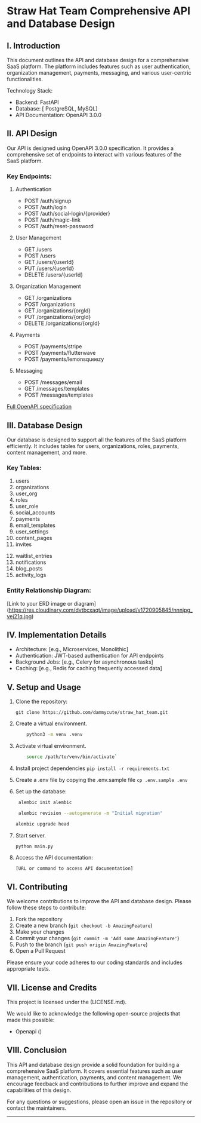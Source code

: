 # Straw Hat Team Comprehensive API and Database Design

## I. Introduction

This document outlines the API and database design for a comprehensive SaaS platform. The platform includes features such as user authentication, organization management, payments, messaging, and various user-centric functionalities.

Technology Stack:
- Backend: FastAPI
- Database: [  PostgreSQL, MySQL]
- API Documentation: OpenAPI 3.0.0

## II. API Design

Our API is designed using OpenAPI 3.0.0 specification. It provides a comprehensive set of endpoints to interact with various features of the SaaS platform.

### Key Endpoints:

1. Authentication
   - POST /auth/signup
   - POST /auth/login
   - POST /auth/social-login/{provider}
   - POST /auth/magic-link
   - POST /auth/reset-password

2. User Management
   - GET /users
   - POST /users
   - GET /users/{userId}
   - PUT /users/{userId}
   - DELETE /users/{userId}

3. Organization Management
   - GET /organizations
   - POST /organizations
   - GET /organizations/{orgId}
   - PUT /organizations/{orgId}
   - DELETE /organizations/{orgId}

4. Payments
   - POST /payments/stripe
   - POST /payments/flutterwave
   - POST /payments/lemonsqueezy

5. Messaging
   - POST /messages/email
   - GET /messages/templates
   - POST /messages/templates

[Full OpenAPI specification](https://github.com/dammycute/straw_hat_team/blob/straw_hat_team/api_specs.yaml)

## III. Database Design

Our database is designed to support all the features of the SaaS platform efficiently. It includes tables for users, organizations, roles, payments, content management, and more.

### Key Tables:

1. users
2. organizations
3. user_org
4. roles
5. user_role
6. social_accounts
7. payments
8. email_templates
9. user_settings
10. content_pages
11. invites
<!-- 12. user_data -->
12. waitlist_entries
13. notifications
14. blog_posts
15. activity_logs
<!-- 16. content_page -->


### Entity Relationship Diagram:

[Link to your ERD image or diagram] (https://res.cloudinary.com/dvtbcxaqt/image/upload/v1720905845/nnnjpg_vej21q.jpg)

## IV. Implementation Details

- Architecture: [e.g., Microservices, Monolithic]
- Authentication: JWT-based authentication for API endpoints
- Background Jobs: [e.g., Celery for asynchronous tasks]
- Caching: [e.g., Redis for caching frequently accessed data]

## V. Setup and Usage

1. Clone the repository:
   ```
   git clone https://github.com/dammycute/straw_hat_team.git
   ```

2. Create a virtual environment.
    ```sh
        python3 -m venv .venv
    ```
3. Activate virtual environment.
    ```sh
        source /path/to/venv/bin/activate`
    ```
4. Install project dependencies `pip install -r requirements.txt`

5. Create a .env file by copying the .env.sample file
    `cp .env.sample .env`

6. Set up the database:
   ```sh
    alembic init alembic
   ```
   ```sh
    alembic revision --autogenerate -m "Initial migration"
   ```
    ```sh
    alembic upgrade head
   ```

7. Start server.
    ```sh
    python main.py
    ```

8. Access the API documentation:
   ```
   [URL or command to access API documentation]
   ```


## VI. Contributing

We welcome contributions to improve the API and database design. Please follow these steps to contribute:

1. Fork the repository
2. Create a new branch (`git checkout -b AmazingFeature`)
3. Make your changes
4. Commit your changes (`git commit -m 'Add some AmazingFeature'`)
5. Push to the branch (`git push origin AmazingFeature`)
6. Open a Pull Request

Please ensure your code adheres to our coding standards and includes appropriate tests.

## VII. License and Credits

This project is licensed under the (LICENSE.md).

We would like to acknowledge the following open-source projects that made this possible:
- Openapi ()

## VIII. Conclusion

This API and database design provide a solid foundation for building a comprehensive SaaS platform. It covers essential features such as user management, authentication, payments, and content management. We encourage feedback and contributions to further improve and expand the capabilities of this design.

For any questions or suggestions, please open an issue in the repository or contact the maintainers.

---

